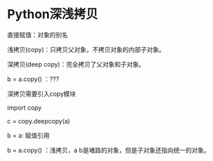 # Python深浅拷贝

直接赋值：对象的别名

浅拷贝(copy)：只拷贝父对象，不拷贝对象的内部子对象。

深拷贝(deep copy)：完全拷贝了父对象和子对象。

b = a.copy() ：???

深拷贝需要引入copy模块

import copy

c = copy.deepcopy(a)

b = a: 赋值引用

b = a.copy() ：浅拷贝，a b是堵路的对象，但是子对象还指向统一的对象。